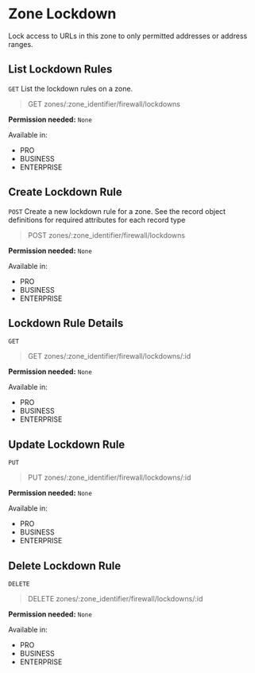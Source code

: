 # Zone Lockdown

Lock access to URLs in this zone to only permitted addresses or address ranges.

## List Lockdown Rules

`GET` List the lockdown rules on a zone.

> GET zones/:zone_identifier/firewall/lockdowns

**Permission needed:** `None`

Available in:

* PRO
* BUSINESS
* ENTERPRISE


## Create Lockdown Rule

`POST` Create a new lockdown rule for a zone. See the record object definitions for required attributes for each record type

> POST zones/:zone_identifier/firewall/lockdowns

**Permission needed:** `None`

Available in:

* PRO
* BUSINESS
* ENTERPRISE


## Lockdown Rule Details

`GET` 

> GET zones/:zone_identifier/firewall/lockdowns/:id

**Permission needed:** `None`

Available in:

* PRO
* BUSINESS
* ENTERPRISE


## Update Lockdown Rule

`PUT` 

> PUT zones/:zone_identifier/firewall/lockdowns/:id

**Permission needed:** `None`

Available in:

* PRO
* BUSINESS
* ENTERPRISE


## Delete Lockdown Rule

`DELETE` 

> DELETE zones/:zone_identifier/firewall/lockdowns/:id

**Permission needed:** `None`

Available in:

* PRO
* BUSINESS
* ENTERPRISE

